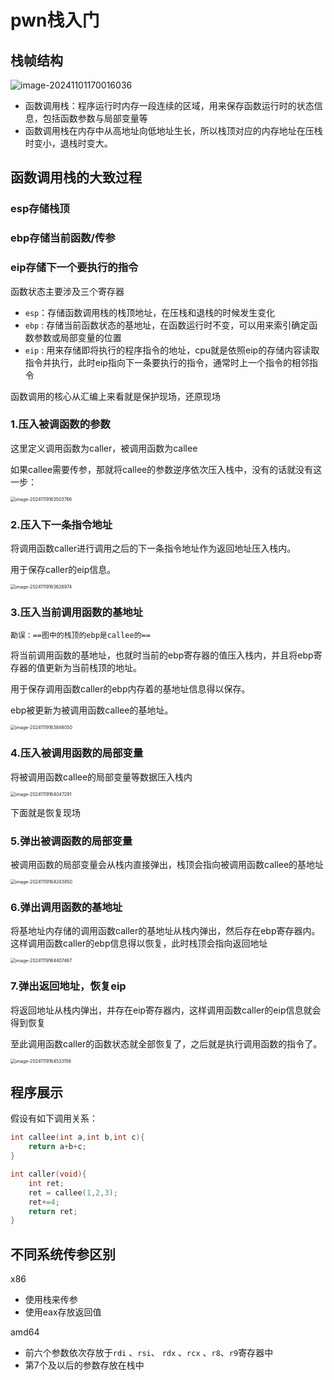 # pwn栈入门



## 栈帧结构

![image-20241101170016036](../_media/image-20241101170016036.png)



- 函数调用栈：程序运行时内存一段连续的区域，用来保存函数运行时的状态信息，包括函数参数与局部变量等
- 函数调用栈在内存中从高地址向低地址生长，所以栈顶对应的内存地址在压栈时变小，退栈时变大。





## 函数调用栈的大致过程

### esp存储栈顶

### ebp存储当前函数/传参

### eip存储下一个要执行的指令

函数状态主要涉及三个寄存器

- `esp`：存储函数调用栈的栈顶地址，在压栈和退栈的时候发生变化
- `ebp` :  存储当前函数状态的基地址，在函数运行时不变，可以用来索引确定函数参数或局部变量的位置
- `eip` : 用来存储即将执行的程序指令的地址，cpu就是依照eip的存储内容读取指令并执行，此时eip指向下一条要执行的指令，通常时上一个指令的相邻指令



函数调用的核心从汇编上来看就是保护现场，还原现场



### 1.压入被调函数的参数

这里定义调用函数为caller，被调用函数为callee



如果callee需要传参，那就将callee的参数逆序依次压入栈中，没有的话就没有这一步：

<img src="../_media/image-20241119163503766.png" alt="image-20241119163503766" style="zoom:50%;" />

### 2.压入下一条指令地址



将调用函数caller进行调用之后的下一条指令地址作为返回地址压入栈内。

用于保存caller的eip信息。

<img src="../_media/image-20241119163628974.png" alt="image-20241119163628974" style="zoom:50%;" />



### 3.压入当前调用函数的基地址

`勘误：==图中的栈顶的ebp是callee的==`



将当前调用函数的基地址，也就时当前的ebp寄存器的值压入栈内，并且将ebp寄存器的值更新为当前栈顶的地址。

用于保存调用函数caller的ebp内存着的基地址信息得以保存。

ebp被更新为被调用函数callee的基地址。

<img src="../_media/image-20241119163848050.png" alt="image-20241119163848050" style="zoom:50%;" />



### 4.压入被调用函数的局部变量



将被调用函数callee的局部变量等数据压入栈内

<img src="../_media/image-20241119164047291.png" alt="image-20241119164047291" style="zoom:50%;" />



下面就是恢复现场

### 5.弹出被调函数的局部变量



被调用函数的局部变量会从栈内直接弹出，栈顶会指向被调用函数callee的基地址

<img src="../_media/image-20241119164243850.png" alt="image-20241119164243850" style="zoom:50%;" />





### 6.弹出调用函数的基地址

将基地址内存储的调用函数caller的基地址从栈内弹出，然后存在ebp寄存器内。这样调用函数caller的ebp信息得以恢复，此时栈顶会指向返回地址

<img src="../_media/image-20241119164407467.png" alt="image-20241119164407467" style="zoom:50%;" />



### 7.弹出返回地址，恢复eip

将返回地址从栈内弹出，并存在eip寄存器内，这样调用函数caller的eip信息就会得到恢复

至此调用函数caller的函数状态就全部恢复了，之后就是执行调用函数的指令了。

<img src="../_media/image-20241119164533156.png" alt="image-20241119164533156" style="zoom:50%;" />









## 程序展示

假设有如下调用关系：

```c
int callee(int a,int b,int c){
    return a+b+c;
}

int caller(void){
    int ret;
    ret = callee(1,2,3);
    ret+=4;
    return ret;
}
```



## 不同系统传参区别



x86

- 使用栈来传参
- 使用eax存放返回值



amd64

- 前六个参数依次存放于`rdi` 、`rsi`、 `rdx` 、`rcx` 、`r8`、`r9`寄存器中
- 第7个及以后的参数存放在栈中



